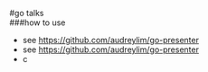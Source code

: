 #go talks  
###how to use  
* see <https://github.com/audreylim/go-presenter>  
* see https://github.com/audreylim/go-presenter  
* c  
